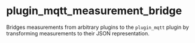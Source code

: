 # plugin_mqtt_measurement_bridge

Bridges measurements from arbitrary plugins to the `plugin_mqtt` plugin by
transforming measurements to their JSON representation.

